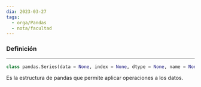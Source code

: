```yaml
---
dia: 2023-03-27
tags:
  - orga/Pandas
  - nota/facultad
---
```

### Definición
---
``` python
class pandas.Series(data = None, index = None, dtype = None, name = None, copy = False, fastpath = False)
```

Es la estructura de pandas que permite aplicar operaciones a los datos.
